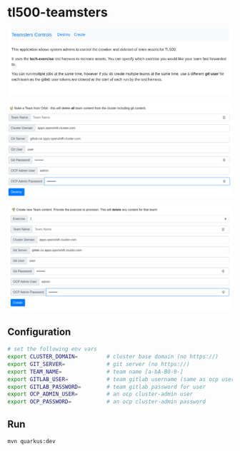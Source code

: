 # tl500-teamsters

![images/teamster-intro.png](images/teamster-intro.png)

![images/teamster-nuke.png](images/teamster-nuke.png)

![images/teamster-create.png](images/teamster-create.png)

## Configuration

```bash
# set the following env vars
export CLUSTER_DOMAIN=         # cluster base domain (no https://)
export GIT_SERVER=             # git server (no https://)
export TEAM_NAME=              # team name [a-bA-B0-9-]
export GITLAB_USER=            # team gitlab username (same as ocp username)
export GITLAB_PASSWORD=        # team gitlab password for user
export OCP_ADMIN_USER=         # an ocp cluster-admin user
export OCP_PASSWORD=           # an ocp cluster-admin password
```

## Run

```bash
mvn quarkus:dev
```
